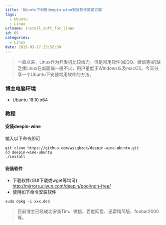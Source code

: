 ```yaml
---
title: 'Ubuntu下利用deepin-wine安装软件简要方案'
tags:
  - Ubuntu
  - Linux
urlname: install_soft_for_linux
id: 65
categories:
  - Linux
date: 2019-03-17 23:52:00
---
```


> 一直以来，Linux作为开发机比较给力，但是常用软件(如QQ、微信等)的缺乏使Linux在桌面端一直不火，用户量低于Windows以及macOS，今天分享一个Ubuntu下安装常用软件的方法。
<!--more-->

### 博主电脑环境
* Ubuntu 18.10 x64

### 教程
#### 安装deepin-wine
输入以下命令即可
```
git clone https://github.com/wszqkzqk/deepin-wine-ubuntu.git
cd deepin-wine-ubuntu
./install
```

#### 安装软件
* 下载软件(GUI下载或wget等均可)
http://mirrors.aliyun.com/deepin/pool/non-free/
* 使用如下命令安装软件
```
sudo dpkg -i xxx.deb
```
> 目前博主已经成功安装Tim、微信、百度网盘、迅雷精简版、foobar2000等。